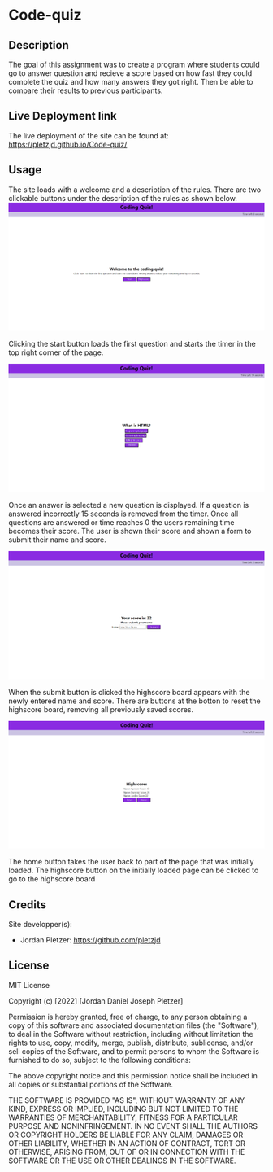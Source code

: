 # Code-quiz
## Description

The goal of this assignment was to create a program where students could go to answer question and recieve a score based on how fast they could complete the quiz and how many answers they got right. Then be able to compare their results to previous participants.

## Live Deployment link

The live deployment of the site can be found at: https://pletzjd.github.io/Code-quiz/

## Usage

The site loads with a welcome and a description of the rules. There are two clickable buttons under the description of the rules as shown below.
![home screen](./assets/Images/home-screen.png)

Clicking the start button loads the first question and starts the timer in the top right corner of the page.

![example question](./assets/Images/Example-question.png)

Once an answer is selected a new question is displayed. If a question is answered incorrectly 15 seconds is removed from the timer. Once all questions are answered or time reaches 0 the users remaining time becomes their score. The user is shown their score and shown a form to submit their name and score.

![score submission form](./assets/Images/score-submission.png)

When the submit button is clicked the highscore board appears with the newly entered name and score. There are buttons at the botton to reset the highscore board, removing all previously saved scores.

![highscore board](./assets/Images/Highscores.png)

The home button takes the user back to part of the page that was initially loaded. The highscore button on the initially loaded page can be clicked to go to the highscore board
## Credits

Site  developper(s):
- Jordan Pletzer: https://github.com/pletzjd

## License

MIT License

Copyright (c) [2022] [Jordan Daniel Joseph Pletzer]

Permission is hereby granted, free of charge, to any person obtaining a copy
of this software and associated documentation files (the "Software"), to deal
in the Software without restriction, including without limitation the rights
to use, copy, modify, merge, publish, distribute, sublicense, and/or sell
copies of the Software, and to permit persons to whom the Software is
furnished to do so, subject to the following conditions:

The above copyright notice and this permission notice shall be included in all
copies or substantial portions of the Software.

THE SOFTWARE IS PROVIDED "AS IS", WITHOUT WARRANTY OF ANY KIND, EXPRESS OR
IMPLIED, INCLUDING BUT NOT LIMITED TO THE WARRANTIES OF MERCHANTABILITY,
FITNESS FOR A PARTICULAR PURPOSE AND NONINFRINGEMENT. IN NO EVENT SHALL THE
AUTHORS OR COPYRIGHT HOLDERS BE LIABLE FOR ANY CLAIM, DAMAGES OR OTHER
LIABILITY, WHETHER IN AN ACTION OF CONTRACT, TORT OR OTHERWISE, ARISING FROM,
OUT OF OR IN CONNECTION WITH THE SOFTWARE OR THE USE OR OTHER DEALINGS IN THE
SOFTWARE.